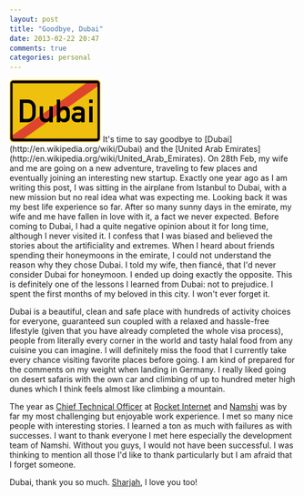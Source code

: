 ```yaml
---
layout: post
title: "Goodbye, Dubai"
date: 2013-02-22 20:47
comments: true
categories: personal
---
```

<img src="/img/post/leaving_dubai.gif" width="160" height="110" class="right" />
It's time to say goodbye to [Dubai](http://en.wikipedia.org/wiki/Dubai) and the [United Arab Emirates](http://en.wikipedia.org/wiki/United_Arab_Emirates). On 28th Feb, my wife and me are going on a new adventure, traveling to few places and eventually joining an interesting new startup. Exactly one year ago as I am writing this post, I was sitting in the airplane from Istanbul to Dubai, with a new mission but no real idea what was expecting me. Looking back it was my best life experience so far.
<!-- more -->
After so many sunny days in the emirate, my wife and me have fallen in love with it, a fact we never expected. Before coming to Dubai, I had a quite negative opinion about it for long time, although I never visited it. I confess that I was biased and believed the stories about the artificiality and extremes. When I heard about friends spending their honeymoons in the emirate, I could not understand the reason why they chose Dubai. I told my wife, then fiancé, that I'd never consider Dubai for honeymoon. I ended up doing exactly the opposite. This is definitely one of the lessons I learned from Dubai: not to prejudice. I spent the first months of my beloved in this city. I won't ever forget it.

Dubai is a beautiful, clean and safe place with hundreds of activity choices for everyone, guaranteed sun coupled with a relaxed and hassle-free lifestyle (given that you have already completed the whole visa process), people from literally every corner in the world and tasty halal food from any cuisine you can imagine. I will definitely miss the food that I currently take every chance visiting favorite places before going. I am kind of prepared for the comments on my weight when landing in Germany. I really liked going on desert safaris with the own car and climbing of up to hundred meter high dunes which I think feels almost like climbing a mountain.

The year as [Chief Technical Officer](http://en.wikipedia.org/wiki/Chief_technology_officer) at [Rocket Internet](http://www.rocket-internet.de) and [Namshi](http://www.namshi.com) was by far my most challenging but enjoyable work experience. I met so many nice people with interesting stories. I learned a ton as much with failures as with successes. I want to thank everyone I met here especially the development team of Namshi. Without you guys, I would not have been successful. I was thinking to mention all those I'd like to thank particularly but I am afraid that I forget someone.

Dubai, thank you so much. [Sharjah](http://en.wikipedia.org/wiki/Sharjah_%28emirate%29), I love you too!